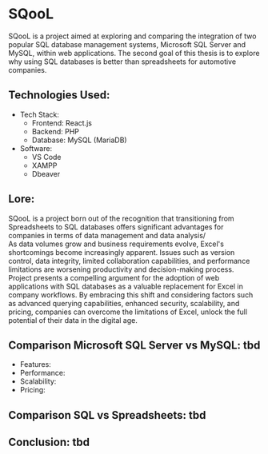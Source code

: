 # SQooL
SQooL is a project aimed at exploring and comparing the integration of two popular SQL database management systems, Microsoft SQL Server and MySQL, within web applications.
The second goal of this thesis is to explore why using SQL databases is better than spreadsheets for automotive companies. 

## Technologies Used:

- Tech Stack:
  - Frontend: React.js
  - Backend: PHP
  - Database: MySQL (MariaDB)
- Software:
  - VS Code
  - XAMPP
  - Dbeaver

## Lore:
SQooL is a project born out of the recognition that transitioning from Spreadsheets to SQL databases offers significant advantages for companies in terms of data management and data analysis/
<br>
As data volumes grow and business requirements evolve, Excel's shortcomings become increasingly apparent. Issues such as version control, data integrity, limited collaboration capabilities, and performance limitations are worsening productivity and decision-making process. 
<br>
Project presents a compelling argument for the adoption of web applications with SQL databases as a valuable replacement for Excel in company workflows. By embracing this shift and considering factors such as advanced querying capabilities, enhanced security, scalability, and pricing, companies can overcome the limitations of Excel, unlock the full potential of their data in the digital age.

## Comparison Microsoft SQL Server vs MySQL: tbd

- Features:
- Performance:
- Scalability:
- Pricing:

## Comparison SQL vs Spreadsheets: tbd

## Conclusion: tbd


